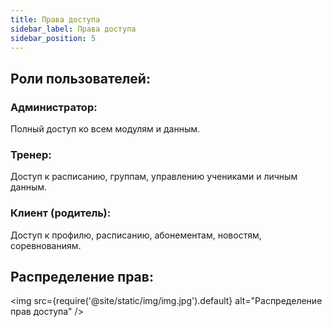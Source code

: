 ```yaml
---
title: Права доступа
sidebar_label: Права доступа
sidebar_position: 5
---
```

## Роли пользователей:
### Администратор:
Полный доступ ко всем модулям и данным.
### Тренер:
Доступ к расписанию, группам, управлению учениками и личным данным.
### Клиент (родитель):
Доступ к профилю, расписанию, абонементам, новостям, соревнованиям.
## Распределение прав:

<img
  src={require('@site/static/img/img.jpg').default}
  alt="Распределение прав доступа"
/>
